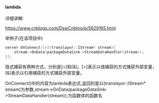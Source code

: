 #### lambda

详细讲解:

https://www.cnblogs.com/DswCnblog/p/5629165.html



举例子(在该项目中)

```c++
server.OnConnect([=](translayor::IStream* stream){
    stream->OnData(packageDataSink->StreamDataHandler(stream));
});
```

隐式捕获有两种方式，分别是[=]和[&]。[=]表示以值捕获的方式捕获外部变量，[&]表示以引用捕获的方式捕获外部变量。

OnConnect()中的内容为lambda表达式,返回的是以(translayor::IStream* stream)为参数,stream->OnData(packageDataSink->StreamDataHandler(stream));为函数体的函数名
